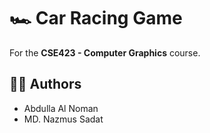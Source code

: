 # 🏎️ Car Racing Game

For the **CSE423 - Computer Graphics** course.

## 👨‍💻 Authors

* Abdulla Al Noman
* MD. Nazmus Sadat



